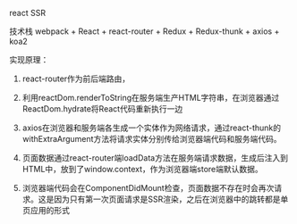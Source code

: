 
react SSR

技术栈 webpack + React + react-router + Redux + Redux-thunk + axios + koa2

实现原理：
1. react-router作为前后端路由，
    
2. 利用reactDom.renderToString在服务端生产HTML字符串，在浏览器通过ReactDom.hydrate将React代码重新执行一边
    
3. axios在浏览器和服务端各生成一个实体作为网络请求，通过react-thunk的withExtraArgument方法将请求实体分别传给浏览器端代码和服务端代码。
    
4. 页面数据通过react-router端loadData方法在服务端请求数据，生成后注入到HTML中，放到了window.context，作为浏览器端store端默认数据。

5. 浏览器端代码会在ComponentDidMount检查，页面数据不存在时会再次请求。这是因为只有第一次页面请求是SSR渲染，之后在浏览器中的跳转都是单页应用的形式
    
